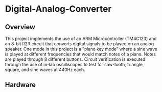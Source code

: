 # Digital-Analog-Converter

## Overview
This project implements the use of an ARM Microcontroller (TM4C123) and an 8-bit R2R circuit that converts digital signals to be played on an analog speaker. One mode in this project is a "piano key mode" where a sine wave is played at different frequencies that would match notes of a piano. Notes are played through 8 different buttons. Circuit verification is executed through the use of in-lab oscilliscopes to test for saw-tooth, triangle, square, and sine waves at 440Hz each.

## Hardware

